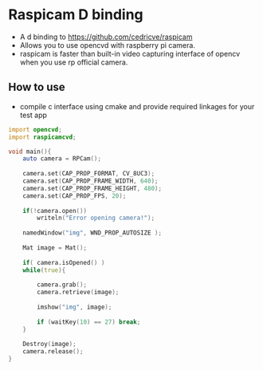# Raspicam D binding

- A d binding to https://github.com/cedricve/raspicam
- Allows you to use opencvd with raspberry pi camera.
- raspicam is faster than built-in video capturing interface of opencv when you use rp official camera.

## How to use
- compile c interface using cmake and provide required linkages for your test app
```d
import opencvd;
import raspicamcvd;

void main(){
    auto camera = RPCam();
    
    camera.set(CAP_PROP_FORMAT, CV_8UC3);
    camera.set(CAP_PROP_FRAME_WIDTH, 640);
    camera.set(CAP_PROP_FRAME_HEIGHT, 480);
    camera.set(CAP_PROP_FPS, 20);
    
    if(!camera.open())
        writeln("Error opening camera!");
    
    namedWindow("img", WND_PROP_AUTOSIZE );
    
    Mat image = Mat();
    
    if( camera.isOpened() )
    while(true){
        
        camera.grab();
        camera.retrieve(image);
        
        imshow("img", image);
        
        if (waitKey(10) == 27) break;
    }
    
    Destroy(image);
    camera.release();
}
```